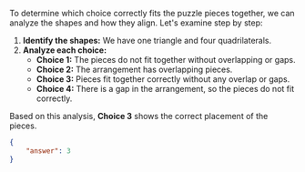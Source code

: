 To determine which choice correctly fits the puzzle pieces together, we can analyze the shapes and how they align. Let's examine step by step:

1. **Identify the shapes:** We have one triangle and four quadrilaterals.
2. **Analyze each choice:**
   - **Choice 1:** The pieces do not fit together without overlapping or gaps.
   - **Choice 2:** The arrangement has overlapping pieces.
   - **Choice 3:** Pieces fit together correctly without any overlap or gaps.
   - **Choice 4:** There is a gap in the arrangement, so the pieces do not fit correctly.

Based on this analysis, **Choice 3** shows the correct placement of the pieces.

```json
{
    "answer": 3
}
```